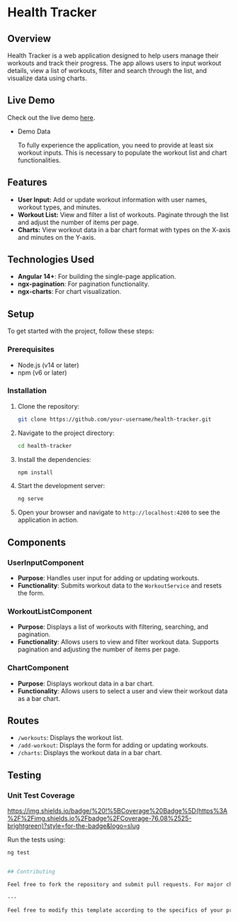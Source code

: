 # Health Tracker

## Overview

Health Tracker is a web application designed to help users manage their workouts and track their progress. The app allows users to input workout details, view a list of workouts, filter and search through the list, and visualize data using charts.

## Live Demo

Check out the live demo [here](https://669a1455a6bc400008126f62--angular-health-tracker.netlify.app).

  - Demo Data
    
    To fully experience the application, you need to provide at least six workout inputs. This is necessary to populate the workout list and chart functionalities.

## Features

- **User Input:** Add or update workout information with user names, workout types, and minutes.
- **Workout List:** View and filter a list of workouts. Paginate through the list and adjust the number of items per page.
- **Charts:** View workout data in a bar chart format with types on the X-axis and minutes on the Y-axis.

## Technologies Used

- **Angular 14+**: For building the single-page application.
- **ngx-pagination**: For pagination functionality.
- **ngx-charts**: For chart visualization.

## Setup

To get started with the project, follow these steps:

### Prerequisites

- Node.js (v14 or later)
- npm (v6 or later)

### Installation

1. Clone the repository:

   ```bash
   git clone https://github.com/your-username/health-tracker.git
   ```

2. Navigate to the project directory:

   ```bash
   cd health-tracker
   ```

3. Install the dependencies:

   ```bash
   npm install
   ```

4. Start the development server:

   ```bash
   ng serve
   ```

5. Open your browser and navigate to `http://localhost:4200` to see the application in action.

## Components

### UserInputComponent

- **Purpose**: Handles user input for adding or updating workouts.
- **Functionality**: Submits workout data to the `WorkoutService` and resets the form.

### WorkoutListComponent

- **Purpose**: Displays a list of workouts with filtering, searching, and pagination.
- **Functionality**: Allows users to view and filter workout data. Supports pagination and adjusting the number of items per page.

### ChartComponent

- **Purpose**: Displays workout data in a bar chart.
- **Functionality**: Allows users to select a user and view their workout data as a bar chart.

## Routes

- `/workouts`: Displays the workout list.
- `/add-workout`: Displays the form for adding or updating workouts.
- `/charts`: Displays the workout data in a bar chart.

## Testing

### Unit Test Coverage

https://img.shields.io/badge/%20!%5BCoverage%20Badge%5D(https%3A%2F%2Fimg.shields.io%2Fbadge%2FCoverage-76.08%2525-brightgreen)?style=for-the-badge&logo=slug

Run the tests using:

```bash
ng test


## Contributing

Feel free to fork the repository and submit pull requests. For major changes, please open an issue first to discuss what you would like to change.

---

Feel free to modify this template according to the specifics of your project and its requirements.
```
